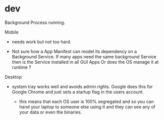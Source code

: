 # dev

Background Process running.

Mobile

- needs work but not too hard.

- Not sure how a App Manifest can model its dependency on a Background Service. If many apps need the same background Service then is the Service installed in all GUI Apps Or does the OS manage it at runtime ?



Desktop

- system tray works well and avoids admin rights. Google does this for Google Chrome and just sets a startup flag in the users account.

	- this means that each OS user is 100% segregated and so you can hand your laptop to someone else using it and they can see any of your data or even the binaries.